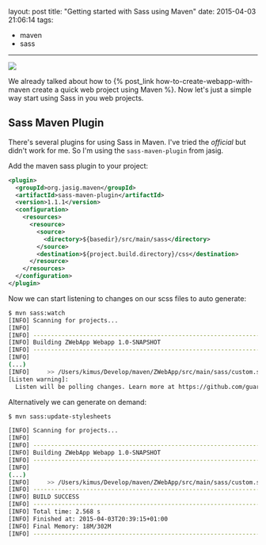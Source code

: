 layout: post
title: "Getting started with Sass using Maven"
date: 2015-04-03 21:06:14
tags:
- maven
- sass
---

![](/images/maven_sass.png)

We already talked about how to {% post_link how-to-create-webapp-with-maven create a quick web project using Maven %}. Now let's just a simple way start using Sass in you web projects.

<!-- more -->

## Sass Maven Plugin

There's several plugins for using Sass in Maven. I've tried the _official_
but didn't work for me. So I'm using the `sass-maven-plugin` from jasig.

Add the maven sass plugin to your project:

~~~xml
<plugin>
  <groupId>org.jasig.maven</groupId>
  <artifactId>sass-maven-plugin</artifactId>
  <version>1.1.1</version>
  <configuration>
    <resources>
      <resource>
        <source>
          <directory>${basedir}/src/main/sass</directory>
        </source>
        <destination>${project.build.directory}/css</destination>
      </resource>
    </resources>
  </configuration>
</plugin>
~~~

Now we can start listening to changes on our scss files to auto generate:

~~~bash
$ mvn sass:watch
[INFO] Scanning for projects...
[INFO]
[INFO] ------------------------------------------------------------------------
[INFO] Building ZWebApp Webapp 1.0-SNAPSHOT
[INFO] ------------------------------------------------------------------------
[INFO]
(...)
[INFO]     >> /Users/kimus/Develop/maven/ZWebApp/src/main/sass/custom.scss => /Users/kimus/Develop/maven/ZWebApp/target/css/custom.css
[Listen warning]:
  Listen will be polling changes. Learn more at https://github.com/guard/listen#polling-fallback.
~~~

Alternatively we can generate on demand:

~~~bash
$ mvn sass:update-stylesheets

[INFO] Scanning for projects...
[INFO]
[INFO] ------------------------------------------------------------------------
[INFO] Building ZWebApp Webapp 1.0-SNAPSHOT
[INFO] ------------------------------------------------------------------------
[INFO]
(...)
[INFO]     >> /Users/kimus/Develop/maven/ZWebApp/src/main/sass/custom.scss => /Users/kimus/Develop/maven/ZWebApp/target/css/custom.css
[INFO] ------------------------------------------------------------------------
[INFO] BUILD SUCCESS
[INFO] ------------------------------------------------------------------------
[INFO] Total time: 2.568 s
[INFO] Finished at: 2015-04-03T20:39:15+01:00
[INFO] Final Memory: 18M/302M
[INFO] ------------------------------------------------------------------------
~~~
